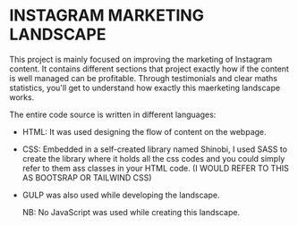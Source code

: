 # INSTAGRAM MARKETING LANDSCAPE

This project is mainly focused on improving the marketing of Instagram content.
It contains different sections that project exactly how if the content is well managed can be profitable. Through testimonials and clear maths statistics, you'll get to understand how exactly this maerketing landscape works.

The entire code source is written in different languages:
  - HTML: It was used designing the flow of content on the webpage.
  - CSS: Embedded in a self-created library named Shinobi, I used SASS to create the library where it holds all the css codes and you could simply refer to them ass classes in your HTML code.
      (I WOULD REFER TO THIS AS BOOTSRAP OR TAILWIND CSS)
  - GULP was also used while developing the landscape.

    
    NB: No JavaScript was used while creating this landscape.
